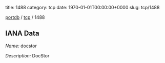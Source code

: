 title: 1488
category: tcp
date: 1970-01-01T00:00:00+0000
slug: tcp/1488

[portdb](/) / [tcp](/category/tcp.html) / 1488


## IANA Data

_Name:_ docstor

_Description:_ DocStor

